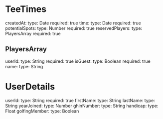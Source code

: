 # TeeTimes

createdAt:
  type: Date
  required: true
time:
  type: Date
  required: true
potentialSpots:
  type: Number
  required: true
reservedPlayers:
  type: PlayersArray
  required: true

## PlayersArray

userId:
  type: String
  required: true
isGuest:
  type: Boolean
  required: true
name:
  type: String

# UserDetails

userId:
  type: String
  required: true
firstName:
  type: String
lastName:
  type: String
yearJoined:
  type: Number
ghinNumber:
  type: String
handicap:
  type: Float
golfingMember:
  type: Boolean

